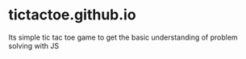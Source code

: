 # tictactoe.github.io
Its simple tic tac toe game to get the basic understanding of problem solving with JS
